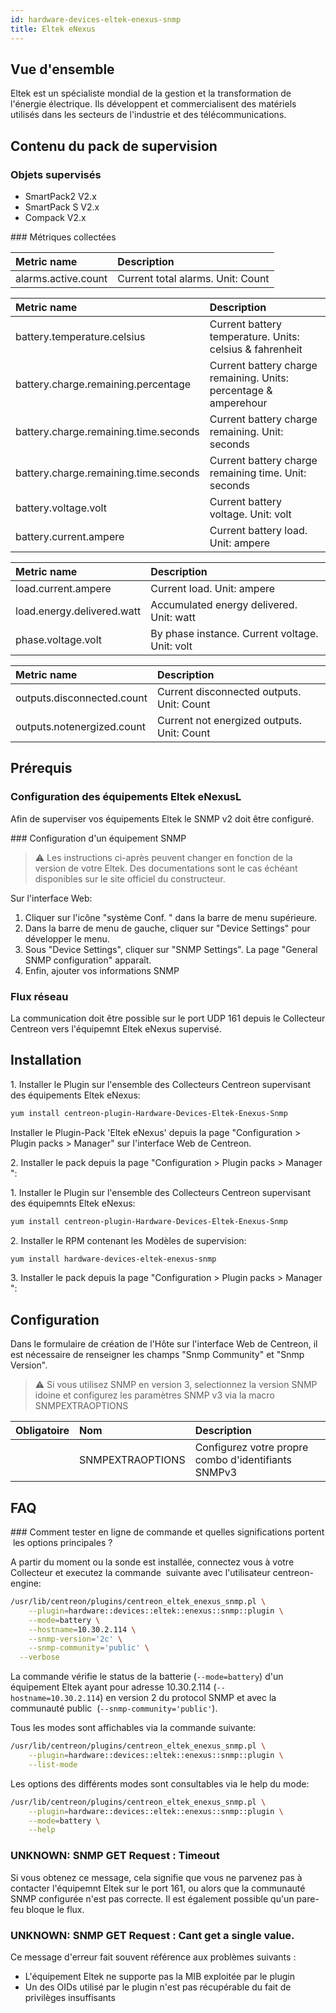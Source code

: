 ```yaml
---
id: hardware-devices-eltek-enexus-snmp
title: Eltek eNexus
---
```


## Vue d'ensemble

Eltek est un spécialiste mondial de la gestion et la transformation de l'énergie électrique. Ils développent et commercialisent des matériels utilisés dans les secteurs de l'industrie et des télécommunications.

## Contenu du pack de supervision 

### Objets supervisés

* SmartPack2 V2.x
* SmartPack S V2.x
* Compack V2.x

### Métriques collectées

<!--DOCUSAURUS_CODE_TABS-->

<!--Alarms-->

| Metric name                        | Description                         |
| :--------------------------------- | :---------------------------------- |
| alarms.active.count                | Current total alarms. Unit: Count   |

<!--Battery-->

| Metric name                             | Description                                                         |
| :-------------------------------------- | :------------------------------------------------------------------ |
| battery.temperature.celsius             | Current battery temperature. Units: celsius & fahrenheit            |
| battery.charge.remaining.percentage     | Current battery charge remaining. Units: percentage & amperehour    |
| battery.charge.remaining.time.seconds   | Current battery charge remaining. Unit: seconds                     |
| battery.charge.remaining.time.seconds   | Current battery charge remaining time. Unit: seconds                |
| battery.voltage.volt                    | Current battery voltage. Unit: volt                                 |
| battery.current.ampere                  | Current battery load. Unit: ampere                                  |

<!--Load-->

| Metric name                               | Description                                                             |
| :---------------------------------------- | :---------------------------------------------------------------------- |
| load.current.ampere                       | Current load. Unit: ampere                                              |
| load.energy.delivered.watt                | Accumulated energy delivered. Unit: watt                                |
| phase.voltage.volt                        | By phase instance. Current voltage. Unit: volt                          |

<!--Outputs-->

| Metric name                             | Description                                                         |
| :-------------------------------------- | :------------------------------------------------------------------ |
| outputs.disconnected.count              | Current disconnected outputs. Unit: Count                           |
| outputs.notenergized.count              | Current not energized outputs. Unit: Count                          |

<!--END_DOCUSAURUS_CODE_TABS-->

## Prérequis

### Configuration des équipements Eltek eNexusL

Afin de superviser vos équipements Eltek le SNMP v2 doit être configuré.

### Configuration d'un équipement SNMP

> :warning: Les instructions ci-après peuvent changer en fonction de la version de votre Eltek. Des documentations sont le cas échéant disponibles sur le site officiel du constructeur.

Sur l'interface Web:

1. Cliquer sur l'icône "système Conf. " dans la barre de menu supérieure.
2. Dans la barre de menu de gauche, cliquer sur "Device Settings" pour développer le menu.
3. Sous "Device Settings", cliquer sur "SNMP Settings". La page  "General SNMP configuration" apparaît.
4. Enfin, ajouter vos informations SNMP

### Flux réseau

La communication doit être possible sur le port UDP 161 depuis le Collecteur Centreon vers l'équipemnt Eltek eNexus supervisé. 

## Installation

<!--DOCUSAURUS_CODE_TABS-->

<!--Online IMP Licence & IT-100 Editions-->

1. Installer le Plugin sur l'ensemble des Collecteurs Centreon supervisant des équipements Eltek eNexus:

```bash
yum install centreon-plugin-Hardware-Devices-Eltek-Enexus-Snmp
```
Installer le Plugin-Pack 'Eltek eNexus' depuis la page "Configuration > Plugin packs > Manager" sur l'interface Web de Centreon.

2. Installer le pack depuis la page "Configuration > Plugin packs > Manager":

<!--Offline IMP License-->

1. Installer le Plugin sur l'ensemble des Collecteurs Centreon supervisant des équipemnts Eltek eNexus:

```bash
yum install centreon-plugin-Hardware-Devices-Eltek-Enexus-Snmp
```

2. Installer le RPM contenant les Modèles de supervision:

```bash
yum install hardware-devices-eltek-enexus-snmp
```

3. Installer le pack depuis la page "Configuration > Plugin packs > Manager":

<!--END_DOCUSAURUS_CODE_TABS-->

## Configuration

Dans le formulaire de création de l'Hôte sur l'interface Web de Centreon, il est nécessaire de renseigner les champs "Snmp Community" et "Snmp Version". 

> :warning: Si vous utilisez SNMP en version 3, selectionnez la version SNMP idoine et configurez les paramètres SNMP v3 via la macro SNMPEXTRAOPTIONS 

| Obligatoire | Nom              | Description                                         |
| :---------- | :--------------- | :-------------------------------------------------- |
|             | SNMPEXTRAOPTIONS | Configurez votre propre combo d'identifiants SNMPv3 |

## FAQ

### Comment tester en ligne de commande et quelles significations portent les options principales ?

A partir du moment ou la sonde est installée, connectez vous à votre Collecteur et executez la commande  suivante avec l'utilisateur centreon-engine:

```bash
/usr/lib/centreon/plugins/centreon_eltek_enexus_snmp.pl \
	--plugin=hardware::devices::eltek::enexus::snmp::plugin \
	--mode=battery \
	--hostname=10.30.2.114 \
	--snmp-version='2c' \
	--snmp-community='public' \
  --verbose 
```

La commande vérifie le status de la batterie (```--mode=battery```) d'un équipement Eltek ayant pour adresse 10.30.2.114 (```--hostname=10.30.2.114```) en version 2 du protocol SNMP et avec la communauté public  (```--snmp-community='public'```).

Tous les modes sont affichables via la commande suivante:

```bash
/usr/lib/centreon/plugins/centreon_eltek_enexus_snmp.pl \
    --plugin=hardware::devices::eltek::enexus::snmp::plugin \
    --list-mode
```

Les options des différents modes sont consultables via le help du mode: 

```bash
/usr/lib/centreon/plugins/centreon_eltek_enexus_snmp.pl \
    --plugin=hardware::devices::eltek::enexus::snmp::plugin \
    --mode=battery \
    --help
```

### UNKNOWN: SNMP GET Request : Timeout

Si vous obtenez ce message, cela signifie que vous ne parvenez pas à contacter l'équipemnt Eltek sur le port 161, ou alors que la communauté SNMP configurée n'est pas correcte. Il est également possible qu'un pare-feu bloque le flux.

### UNKNOWN: SNMP GET Request : Cant get a single value.

Ce message d'erreur fait souvent référence aux problèmes suivants : 
  - L'équipement Eltek ne supporte pas la MIB exploitée par le plugin
  - Un des OIDs utilisé par le plugin n'est pas récupérable du fait de privilèges insuffisants
